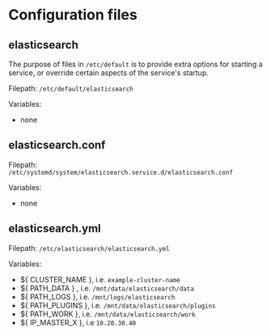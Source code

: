 # Configuration files

## elasticsearch

The purpose of files in `/etc/default` is to provide extra options for starting a service, or override certain aspects of the service's startup.

Filepath: `/etc/default/elasticsearch`

Variables:
- none

## elasticsearch.conf

Filepath: `/etc/systemd/system/elasticsearch.service.d/elasticsearch.conf`

Variables:
- none

## elasticsearch.yml
 
Filepath: `/etc/elasticsearch/elasticsearch.yml`

Variables:

- ${ CLUSTER_NAME }, i.e. `example-cluster-name`
- ${ PATH_DATA } , i.e. `/mnt/data/elasticsearch/data`
- ${ PATH_LOGS }, i.e. `/mnt/logs/elasticsearch`
- ${ PATH_PLUGINS }, i.e. `/mnt/data/elasticsearch/plugins`
- ${ PATH_WORK }, i.e. `/mnt/data/elasticsearch/work`
- ${ IP_MASTER_X }, i.e `10.20.30.40`
